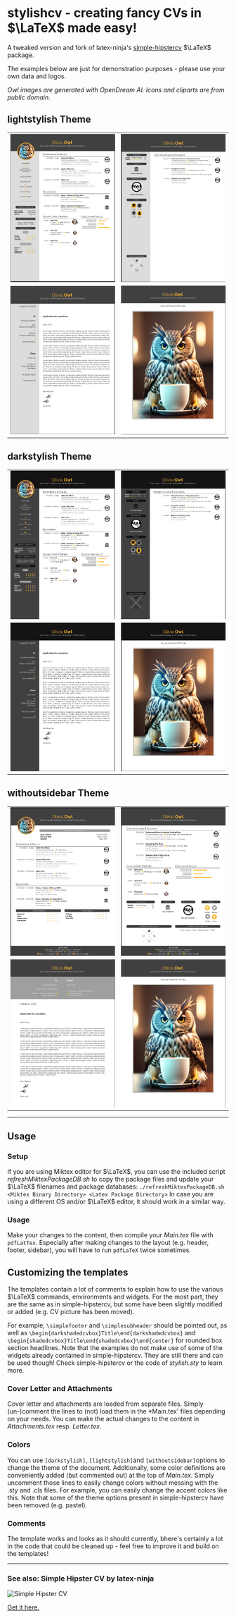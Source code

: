 # stylishcv - creating fancy CVs in $\LaTeX$ made easy!
A tweaked version and fork of latex-ninja's [simple-hipstercv](https://github.com/latex-ninja/simple-hipstercv) $\LaTeX$ package.

The examples below are just for demonstration purposes - please use your own data and logos.

*Owl images are generated with OpenDream AI. Icons and cliparts are from public domain.*


## lightstylish Theme
<table>
  <tr>
    <td> <img src="https://github.com/cryptection/stylishcv/blob/main/Examples/Screenshots/lightstylish/CV1.png"  alt="1" width = 360px></td>
    <td><img src="https://github.com/cryptection/stylishcv/blob/main/Examples/Screenshots/lightstylish/CV2.png" alt="3" width = 360px></td>
   </tr> 
   <tr>
    <td> <img src="https://github.com/cryptection/stylishcv/blob/main/Examples/Screenshots/lightstylish/CoverLetter.png"  alt="1" width = 360px></td>
    <td><img src="https://github.com/cryptection/stylishcv/blob/main/Examples/Screenshots/lightstylish/Attachment.png" alt="3" width = 360px></td>
  </td>
  </tr>
</table>

## darkstylish Theme
<table>
  <tr>
    <td> <img src="https://github.com/cryptection/stylishcv/blob/main/Examples/Screenshots/darkstylish/CV1.png"  alt="1" width = 360px></td>
    <td><img src="https://github.com/cryptection/stylishcv/blob/main/Examples/Screenshots/darkstylish/CV2.png" alt="3" width = 360px></td>
   </tr> 
   <tr>
    <td> <img src="https://github.com/cryptection/stylishcv/blob/main/Examples/Screenshots/darkstylish/CoverLetter.png"  alt="1" width = 360px></td>
    <td><img src="https://github.com/cryptection/stylishcv/blob/main/Examples/Screenshots/darkstylish/Attachment.png" alt="3" width = 360px></td>
  </td>
  </tr>
</table>

## withoutsidebar Theme
<table>
  <tr>
    <td> <img src="https://github.com/cryptection/stylishcv/blob/main/Examples/Screenshots/withoutsidebar/CV1.png"  alt="1" width = 360px></td>
    <td><img src="https://github.com/cryptection/stylishcv/blob/main/Examples/Screenshots/withoutsidebar/CV2.png" alt="3" width = 360px></td>
   </tr> 
   <tr>
    <td> <img src="https://github.com/cryptection/stylishcv/blob/main/Examples/Screenshots/withoutsidebar/CoverLetter.png"  alt="1" width = 360px></td>
    <td><img src="https://github.com/cryptection/stylishcv/blob/main/Examples/Screenshots/withoutsidebar/Attachment.png" alt="3" width = 360px></td>
  </td>
  </tr>
</table>

---

## Usage

### Setup
If you are using Miktex editor for $\LaTeX$, you can use the included script *refreshMiktexPackageDB.sh* to copy the package files and update your $\LaTeX$ filenames and package databases:
`./refreshMiktexPackageDB.sh <Miktex Binary Directory> <Latex Package Directory>`
In case you are using a different OS and/or $\LaTeX$ editor, it should work in a similar way.

### Usage
Make your changes to the content, then compile your *Main.tex* file with `pdfLatTex`. Especially after making changes to the layout (e.g. header, footer, sidebar), you will have to run `pdfLaTeX` twice sometimes.


## Customizing the templates
The templates contain a lot of comments to explain how to use the various $\LaTeX$ commands, environments and widgets. For the most part, they are the same as in simple-hipstercv, but some have been slightly modified or added (e.g. CV picture has been moved).

For example, `\simplefooter` and `\simplesubheader` should be pointed out, as well as `\begin{darkshadedcvbox}Title\end{darkshadedcvbox}` and `\begin{shadedcvbox}Title\end{shadedcvbox}\end{center}` for rounded box section headlines. Note that the examples do not make use of some of the widgets already contained in simple-hipstercv. They are still there and can be used though! Check simple-hipstercv or the code of *stylish.sty* to learn more.


### Cover Letter and Attachments
Cover letter and attachments are loaded from separate files. Simply (un-)comment the lines to (not) load them in the *Main.tex' files depending on your needs. You can make the actual changes to the content in *Attachments.tex* resp. *Letter.tex*.


### Colors
You can use `[darkstylish]`, `[lightstylish]`and `[withoutsidebar]`options to change the theme of the document. Additionally, some color definitions are conveniently added (but commented out) at the top of *Main.tex*. Simply uncomment those lines to easily change colors without messing with the .sty and .cls files. For example, you can easily change the accent colors like this. Note that some of the theme options present in simple-hipstercv have been removed (e.g. pastel).


### Comments
The template works and looks as it should currently, bhere's certainly a lot in the code that could be cleaned up - feel free to improve it and build on the templates!

---

### See also: Simple Hipster CV by latex-ninja

![Simple Hipster CV](https://github.com/latex-ninja/simple-hipstercv/blob/master/hipster-styles.png)

[Get it here.](https://github.com/latex-ninja/modern-simple-cv)


